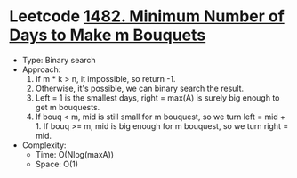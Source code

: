 # Leetcode [1482. Minimum Number of Days to Make m Bouquets](https://leetcode.com/problems/maximum-xor-of-two-numbers-in-an-array/)
- Type: Binary search
- Approach:
	1. If m * k > n, it impossible, so return -1.
	2. Otherwise, it's possible, we can binary search the result.
	3. Left = 1 is the smallest days, right = max(A) is surely big enough to get m bouquests.
	4. If bouq < m, mid is still small for m bouquest, so we turn left = mid + 1. If bouq >= m, mid is big enough for m bouquest, so we turn right = mid.
- Complexity:
	- Time: O(Nlog(maxA))
	- Space: O(1)